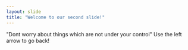 ```yaml
---
layout: slide
title: "Welcome to our second slide!"
---
```

"Dont worry about things which are not under your control"
Use the left arrow to go back!
